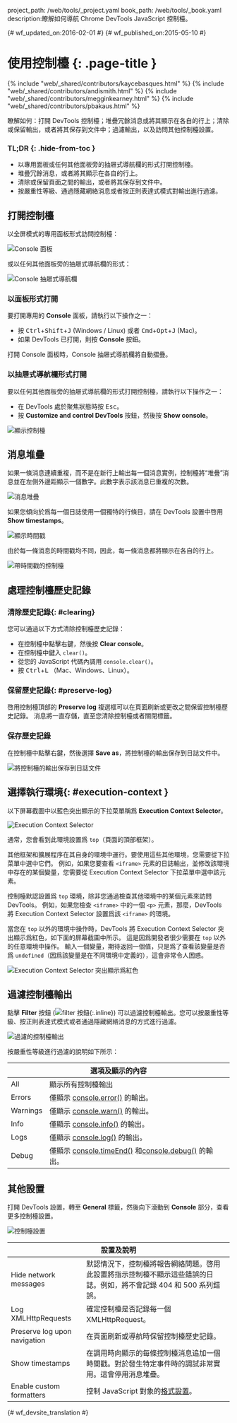 project_path: /web/tools/_project.yaml
book_path: /web/tools/_book.yaml
description:瞭解如何導航 Chrome DevTools JavaScript 控制檯。

{# wf_updated_on:2016-02-01 #}
{# wf_published_on:2015-05-10 #}

# 使用控制檯 {: .page-title }

{% include "web/_shared/contributors/kaycebasques.html" %}
{% include "web/_shared/contributors/andismith.html" %}
{% include "web/_shared/contributors/megginkearney.html" %}
{% include "web/_shared/contributors/pbakaus.html" %}

瞭解如何：打開 DevTools 控制檯；堆疊冗餘消息或將其顯示在各自的行上；清除或保留輸出，或者將其保存到文件中；過濾輸出，以及訪問其他控制檯設置。




### TL;DR {: .hide-from-toc }
- 以專用面板或任何其他面板旁的抽屜式導航欄的形式打開控制檯。
- 堆疊冗餘消息，或者將其顯示在各自的行上。
- 清除或保留頁面之間的輸出，或者將其保存到文件中。
- 按嚴重性等級、通過隱藏網絡消息或者按正則表達式模式對輸出進行過濾。

## 打開控制檯

以全屏模式的專用面板形式訪問控制檯：

![Console 面板](images/console-panel.png)

或以任何其他面板旁的抽屜式導航欄的形式：

![Console 抽屜式導航欄](images/console-drawer.png)

### 以面板形式打開

要打開專用的 **Console** 面板，請執行以下操作之一：

* 按 <kbd>Ctrl</kbd>+<kbd>Shift</kbd>+<kbd>J</kbd> (Windows / Linux) 或者 <kbd>Cmd</kbd>+<kbd>Opt</kbd>+<kbd class="kbd">J</kbd> (Mac)。
* 如果 DevTools 已打開，則按 **Console** 按鈕。

打開 Console 面板時，Console 抽屜式導航欄將自動摺疊。

### 以抽屜式導航欄形式打開

要以任何其他面板旁的抽屜式導航欄的形式打開控制檯，請執行以下操作之一：

* 在 DevTools 處於聚焦狀態時按 <kbd>Esc</kbd>。
* 按 **Customize and control DevTools** 按鈕，然後按 **Show console**。


![顯示控制檯](images/show-console.png)

## 消息堆疊

如果一條消息連續重複，而不是在新行上輸出每一個消息實例，控制檯將“堆疊”消息並在左側外邊距顯示一個數字。此數字表示該消息已重複的次數。


![消息堆疊](images/message-stacking.png)

如果您傾向於爲每一個日誌使用一個獨特的行條目，請在 DevTools 設置中啓用 **Show timestamps**。


![顯示時間戳](images/show-timestamps.png)

由於每一條消息的時間戳均不同，因此，每一條消息都將顯示在各自的行上。


![帶時間戳的控制檯](images/timestamped-console.png)

## 處理控制檯歷史記錄

### 清除歷史記錄{: #clearing}

您可以通過以下方式清除控制檯歷史記錄：

* 在控制檯中點擊右鍵，然後按 **Clear console**。
* 在控制檯中鍵入 `clear()`。
* 從您的 JavaScript 代碼內調用 `console.clear()`。
* 按 <kbd class="kbd">Ctrl</kbd>+<kbd class="kbd">L</kbd> （Mac、Windows、Linux）。


### 保留歷史記錄{: #preserve-log}

啓用控制檯頂部的 **Preserve log** 複選框可以在頁面刷新或更改之間保留控制檯歷史記錄。
消息將一直存儲，直至您清除控制檯或者關閉標籤。


### 保存歷史記錄

在控制檯中點擊右鍵，然後選擇 **Save as**，將控制檯的輸出保存到日誌文件中。


![將控制檯的輸出保存到日誌文件](images/console-save-as.png)

## 選擇執行環境{: #execution-context }

以下屏幕截圖中以藍色突出顯示的下拉菜單稱爲 **Execution Context Selector**。


![Execution Context Selector](images/execution-context-selector.png)

通常，您會看到此環境設置爲 `top`（頁面的頂部框架）。

其他框架和擴展程序在其自身的環境中運行。要使用這些其他環境，您需要從下拉菜單中選中它們。
例如，如果您要查看 `<iframe>` 元素的日誌輸出，並修改該環境中存在的某個變量，您需要從 Execution Context Selector 下拉菜單中選中該元素。




控制檯默認設置爲 `top` 環境，除非您通過檢查其他環境中的某個元素來訪問 DevTools。
例如，如果您檢查 `<iframe>` 中的一個 `<p>` 元素，那麼，DevTools 將 Execution Context Selector 設置爲該 `<iframe>` 的環境。



當您在 `top` 以外的環境中操作時，DevTools 將 Execution Context Selector 突出顯示爲紅色，如下面的屏幕截圖中所示。
這是因爲開發者很少需要在 `top` 以外的任意環境中操作。
輸入一個變量，期待返回一個值，只是爲了查看該變量是否爲 `undefined`（因爲該變量是在不同環境中定義的），這會非常令人困惑。



![Execution Context Selector 突出顯示爲紅色](images/non-top-context.png)

## 過濾控制檯輸出

點擊 **Filter** 按鈕 
(![filter 按鈕](images/filter-button.png){:.inline})
可以過濾控制檯輸出。您可以按嚴重性等級、按正則表達式模式或者通過隱藏網絡消息的方式進行過濾。


![過濾的控制檯輸出](images/filtered-console.png)

按嚴重性等級進行過濾的說明如下所示：

<table class="responsive">
  <thead>
     <tr>
      <th colspan="2">選項及顯示的內容</th>
    </tr>   
  </thead>
  <tbody>
  <tr>
    <td>All</td>
    <td>顯示所有控制檯輸出</td>
  </tr>
  <tr>
    <td>Errors</td>
    <td>僅顯示 <a href="/web/tools/chrome-devtools/debug/console/console-reference#consoleerrorobject--object-">console.error()</a> 的輸出。</td>
  </tr>
  <tr>
    <td>Warnings</td>
    <td>僅顯示 <a href="/web/tools/chrome-devtools/debug/console/console-reference#consolewarnobject--object-">console.warn()</a> 的輸出。</td>
  </tr>
  <tr>
    <td>Info</td>
    <td>僅顯示 <a href="/web/tools/chrome-devtools/debug/console/console-reference#consoleinfoobject--object-">console.info()</a> 的輸出。</td>
  </tr>
  <tr>
    <td>Logs</td>
    <td>僅顯示 <a href="/web/tools/chrome-devtools/debug/console/console-reference#consolelogobject--object-">console.log()</a> 的輸出。</td>
  </tr>
  <tr>
    <td>Debug</td>
    <td>僅顯示 <a href="/web/tools/chrome-devtools/debug/console/console-reference#consoletimeendlabel">console.timeEnd()</a> 和<a href="/web/tools/chrome-devtools/debug/console/console-reference#consoledebugobject--object-">console.debug()</a> 的輸出。</td>
  </tr>
  </tbody>
</table>

## 其他設置

打開 DevTools 設置，轉至 **General** 標籤，然後向下滾動到 **Console** 部分，查看更多控制檯設置。


![控制檯設置](images/console-settings.png)

<table class="responsive">
  <thead>
     <tr>
      <th colspan="2">設置及說明</th>
    </tr>   
  </thead>
  <tbody>
  <tr>
    <td>Hide network messages</td>
    <td>默認情況下，控制檯將報告網絡問題。啓用此設置將指示控制檯不顯示這些錯誤的日誌。例如，將不會記錄 404 和 500 系列錯誤。</td>
  </tr>
  <tr>
    <td>Log XMLHttpRequests</td>
    <td>確定控制檯是否記錄每一個 XMLHttpRequest。</td>
  </tr>
  <tr>
    <td>Preserve log upon navigation</td>
    <td>在頁面刷新或導航時保留控制檯歷史記錄。</td>
  </tr>
  <tr>
    <td>Show timestamps</td>
    <td>在調用時向顯示的每條控制檯消息追加一個時間戳。對於發生特定事件時的調試非常實用。這會停用消息堆疊。</td>
  </tr>
  <tr>
    <td>Enable custom formatters</td>
    <td>控制 JavaScript 對象的<a href="https://docs.google.com/document/d/1FTascZXT9cxfetuPRT2eXPQKXui4nWFivUnS_335T3U/preview">格式設置</a>。</td>
  </tr>
  </tbody>
</table>


{# wf_devsite_translation #}
